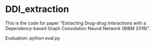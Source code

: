 # DDI_extraction
This is the code for paper "Extracting Drug-drug Interactions with a Dependency-based Graph Convolution Neural Network (BIBM 2019)".


 Evaluation:
 python eval.py
